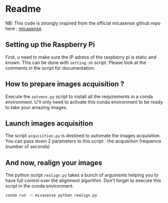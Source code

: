 # Readme

NB: This code is strongly inspired from the official micasense github repo here : [micasense](https://github.com/micasense/imageprocessing/tree/master/micasense)

## Setting up the Raspberry Pi

First, u need to make sure the IP adress of the raspberry pi is static and known. This can be done with ```setting.sh``` script.
Please look at the comments in the script for documentation.

## How to prepare images acquisition ?

Execute the ```setvenv.py``` script to install all the requirements in a conda environment. U'll only need to activate
this conda environment to be ready to take your amazing images.

## Launch images acquisition

The script ```acquisition.py``` is destined to automate the images acquisition. You can pass down 2 parameters to this
script : the acquisition frequence (number of seconds)

## And now, realign your images

The python script ```realign.py``` takes a bunch of arguments helping you to have full control over the alignment algorithm.
Don't forget to execute this script in the conda environment.

```bash
conda run -n micasense python realign.py
```